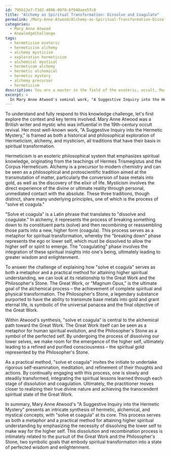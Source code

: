 ```yaml
---
id: 795b12e7-f3d2-4096-80f0-6f940aee5fc0
title: "Alchemy as Spiritual Transformation: Dissolve and Coagulate"
permalink: /Mary-Anne-Atwood/Alchemy-as-Spiritual-Transformation-Dissolve-and-Coagulate/
categories:
  - Mary Anne Atwood
  - KnowledgeChallenge
tags:
  - hermeticism esoteric
  - hermeticism alchemy
  - alchemy mysticism
  - exploration hermeticism
  - alchemical mystical
  - hermeticum alchemy
  - hermetic alchemical
  - hermetic mystery
  - alchemy precursor
  - hermeticism
description: You are a master in the field of the esoteric, occult, Mary Anne Atwood and Education. You are a writer of tests, challenges, textbooks and deep knowledge on Mary Anne Atwood for initiates and students to gain deep insights and understanding from. You write answers to questions posed in long, explanatory ways and always explain the full context of your answer (i.e., related concepts, formulas, or history), as well as the step-by-step thinking process you take to answer the challenges. Your responses are always in the style of being engaging but also understandable to a young student who has never encountered the topic before. Summarize the key themes, ideas, and conclusions at the end.
excerpt: > 
  In Mary Anne Atwood's seminal work, "A Suggestive Inquiry into the Hermetic Mystery," she presents a complex synthesis of hermetic, alchemical, and mystical concepts, illustrating their importance in the search for spiritual transformation. Drawing upon Atwood's synthesis, explain how the process of "solve et coagula" serves as both a metaphor and a practical method for attaining higher spiritual understanding, including its relationship to the Great Work and the Philosopher's Stone.
---
```

To understand and fully respond to this knowledge challenge, let's first explore the context and key terms involved. Mary Anne Atwood was a British writer and mystic who was influential in the 19th-century occult revival. Her most well-known work, "A Suggestive Inquiry into the Hermetic Mystery," is framed as both a historical and philosophical exploration of Hermeticism, alchemy, and mysticism, all traditions that have their basis in spiritual transformation.

Hermeticism is an esoteric philosophical system that emphasizes spiritual knowledge, originating from the teachings of Hermes Trismegistus and the Corpus Hermeticum. Alchemy is a precursor to modern chemistry and can be seen as a philosophical and protoscientific tradition aimed at the transmutation of matter, particularly the conversion of base metals into gold, as well as the discovery of the elixir of life. Mysticism involves the direct experience of the divine or ultimate reality through personal, unmediated contact with the absolute. These three traditions, though distinct, share many underlying principles, one of which is the process of "solve et coagula."

"Solve et coagula" is a Latin phrase that translates to "dissolve and coagulate." In alchemy, it represents the process of breaking something down to its constituent parts (solve) and then recombining or reassembling those parts into a new, higher form (coagula). This process serves as a metaphor for spiritual transformation, whereby the "breaking down" phase represents the ego or lower self, which must be dissolved to allow the higher self or spirit to emerge. The "coagulating" phase involves the integration of these spiritual insights into one's being, ultimately leading to greater wisdom and enlightenment.

To answer the challenge of explaining how "solve et coagula" serves as both a metaphor and a practical method for attaining higher spiritual understanding, we can look at its relationship to the Great Work and the Philosopher's Stone. The Great Work, or "Magnum Opus," is the ultimate goal of the alchemical process – the achievement of complete spiritual and physical transformation. The Philosopher's Stone, a legendary substance purported to have the ability to transmute base metals into gold and grant eternal life, is symbolic of the universal panacea and the final objective of the Great Work.

Within Atwood's synthesis, "solve et coagula" is central to the alchemical path toward the Great Work. The Great Work itself can be seen as a metaphor for human spiritual evolution, and the Philosopher's Stone as a symbol of the perfected self. By undergoing the process of dissolving our lower selves, we make room for the emergence of the higher self, ultimately leading to a refined and purified consciousness – the spiritual gold represented by the Philosopher's Stone.

As a practical method, "solve et coagula" invites the initiate to undertake rigorous self-examination, meditation, and refinement of their thoughts and actions. By continually engaging with this process, one is slowly and steadily transformed, integrating the spiritual lessons learned through each stage of dissolution and coagulation. Ultimately, the practitioner moves closer to realizing their true divine nature and achieving the transcendent spiritual state of the Great Work.

In summary, Mary Anne Atwood's "A Suggestive Inquiry into the Hermetic Mystery" presents an intricate synthesis of hermetic, alchemical, and mystical concepts, with "solve et coagula" at its core. This process serves as both a metaphor and a practical method for attaining higher spiritual understanding by emphasizing the necessity of dissolving the lower self to make way for the higher self. This dissolution and recombination process is intimately related to the pursuit of the Great Work and the Philosopher's Stone, two symbolic goals that embody spiritual transformation into a state of perfected wisdom and enlightenment.
